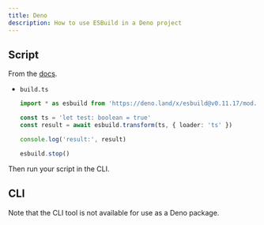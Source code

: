 ```yaml
---
title: Deno
description: How to use ESBuild in a Deno project
---
```



## Script

From the [docs](https://esbuild.github.io/getting-started/#deno).

- `build.ts`
    ```typescript
    import * as esbuild from 'https://deno.land/x/esbuild@v0.11.17/mod.js'

    const ts = 'let test: boolean = true'
    const result = await esbuild.transform(ts, { loader: 'ts' })

    console.log('result:', result)

    esbuild.stop()
    ```

Then run your script in the CLI.


## CLI

Note that the CLI tool is not available for use as a Deno package.

